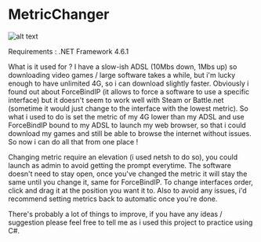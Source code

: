 # MetricChanger

![alt text](https://imgur.com/je6P11q)

Requirements : .NET Framework 4.6.1 

What is it used for ?
I have a slow-ish ADSL (10Mbs down, 1Mbs up) so downloading video games / large software takes a while, but i'm lucky enough to have unlimited 4G, so i can download slightly faster. Obviously i found out about ForceBindIP (it allows to force a software to use a specific interface) but it doesn't seem to work well with Steam or Battle.net (sometime it would just change to the interface with the lowest metric).
So what i used to do is set the metric of my 4G lower than my ADSL and use ForceBindIP bound to my ADSL to launch my web browser, so that 
i could download my games and still be able to browse the internet without issues.
So now i can do all that from one place !

Changing metric require an elevation (i used netsh to do so), you could launch as admin to avoid getting the prompt everytime.
The software doesn't need to stay open, once you've changed the metric it will stay the same until you change it, same for ForceBindIP.
To change interfaces order, click and drag it at the position you want it to.
Also to avoid any issues, i'd recommend setting metrics back to automatic once you're done.


There's probably a lot of things to improve, if you have any ideas / suggestion please feel free to tell me as i used this project to practice using C#.
